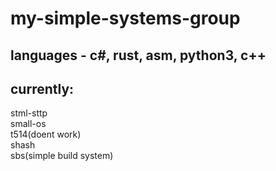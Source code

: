 # my-simple-systems-group
## languages - c#, rust, asm, python3, c++
## currently:
stml-sttp\
small-os\
t514(doent work)\
shash\
sbs(simple build system)

